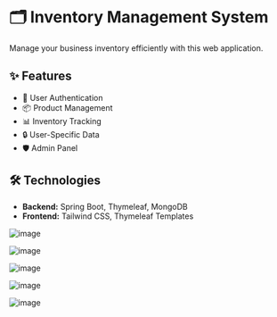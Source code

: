# 🗂️ Inventory Management System

Manage your business inventory efficiently with this web application.

## ✨ Features

- 🔐 User Authentication
- 📦 Product Management
- 📊 Inventory Tracking
- 🔒 User-Specific Data
- 🛡️ Admin Panel

## 🛠️ Technologies

- **Backend:** Spring Boot, Thymeleaf, MongoDB
- **Frontend:** Tailwind CSS, Thymeleaf Templates

![image](https://github.com/user-attachments/assets/ed2e6453-1655-4b53-9f95-57780148969f)

![image](https://github.com/user-attachments/assets/2554b15c-d9a7-439b-b1bd-0aba0f847b43)

![image](https://github.com/user-attachments/assets/385ca2aa-502b-47a2-afdd-0df9df369ceb)

![image](https://github.com/user-attachments/assets/36cad97a-5117-4d3b-8ecf-4420a730377c)

![image](https://github.com/user-attachments/assets/c8472dd4-4b29-481e-b144-18178f2ee373)
